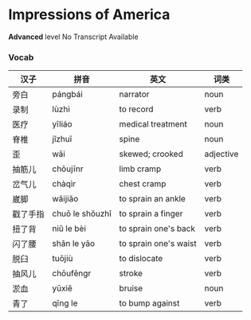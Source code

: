 # Impressions of America
**Advanced** level
No Transcript Available
### Vocab
|汉子|拼音|英文|词类|
|----|----|----|----|
|旁白|pángbái|narrator|noun|
|录制|lùzhì|to record|verb|
|医疗|yīliáo|medical treatment|noun|
|脊椎|jǐzhuī|spine|noun|
|歪|wāi|skewed; crooked|adjective|
|抽筋儿|chōujīnr|limb cramp|verb|
|岔气儿|chàqìr|chest cramp|verb|
|崴脚|wǎijiǎo|to sprain an ankle|verb|
|戳了手指|chuō le shǒuzhǐ|to sprain a finger|verb|
|扭了背|niǔ le bèi|to sprain one's back|verb|
|闪了腰|shǎn le yāo|to sprain one's waist|verb|
|脱臼|tuōjiù|to dislocate|verb|
|抽风儿|chōufēngr|stroke|verb|
|淤血|yūxiě|bruise|noun|
|青了|qīng le|to bump against|verb|
